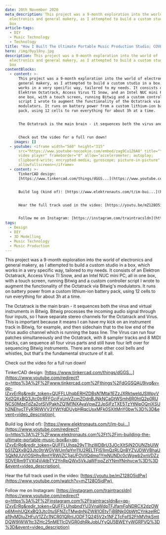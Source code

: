 ```yaml
---
date: 20th November 2020
meta_description: This project was a 9-month exploration into the world of
  electronics and general makery, as I attempted to build a custom studio in a
  box
article-tags:
  - DIY
  - Music Technology
  - Technology
title: "How I Built The Ultimate Portable Music Production Studio; COVERT-19 "
hero: /img/0yy18ny.jpg
description: This project was a 9-month exploration into the world of
  electronics and general makery, as I attempted to build a custom studio in a
  box
contentBlocks:
  - content: >-
      This project was a 9-month exploration into the world of electronics and
      general makery, as I attempted to build a custom studio in a box, which
      works in a very specific way, tailored to my needs. It consists of an
      Elektron Octatrack, Access Virus TI Snow, and an Intel NUC mini PC, all in
      one box, with a touch screen, running Bitwig and a custom controller
      script I wrote to augment the functionality of the Octatrack via Bitwig's
      modulators. It runs on battery power from a custom lithium-ion battery
      pack, using 12 cells to run everything for about 3h at a time.


      The Octatrack is the main brain - it sequences both the virus and virtual instruments in Bitwig. Bitwig processes the incoming audio signal through four inputs, so I have separate stereo channels for the Octatrack and Virus. This is important because it means I can have my kick on an instrument track in Bitwig, for example, and then sidechain that to the low end of the Virus audio channel which is running the bass line. The Virus can run four patches simultaneously and the Octatrack, with 8 sampler tracks and 8 MIDI tracks, can sequence all four virus parts and still have four left over for sequencing Bitwig instruments. There are some other cool bells and whistles, but that's the fundamental structure of it all.


      Check out the video for a full run down!
    images: []
  - youtube: <iframe width="560" height="315"
      src="https://www.youtube-nocookie.com/embed/zag9Cu1Z6A8" title="YouTube
      video player" frameborder="0" allow="accelerometer; autoplay;
      clipboard-write; encrypted-media; gyroscope; picture-in-picture"
      allowfullscreen></iframe>
  - content: >-
      TinkerCAD design:
      [https://www.tinkercad.com/things/dGGS...](https://www.youtube.com/redirect?q=https%3A%2F%2Fwww.tinkercad.com%2Fthings%2FdGGSQAU9ivq&v=qp-IZxvErRg&redir_token=QUFFLUhqbERHZDBsN1Mtai1EZzJXRktweldJSWpyVXd2QXxBQ3Jtc0trRFFGcjFxUnVZcmZOdnBJNkNCaGtWSmh6R0htQ2p0RUNCS0MzeTdZa2otSlVPakhZQ1M1NXAyaVpwZ2JpSjFzTXE5TzYtNlpOQnlXSUh2NEhycTFyR1RIWVV3YWtYdDUybHRqcUsxMFk0SXItMnY0bw%3D%3D&event=video_description) 


      Build log (kind of): [https://www.elektronauts.com/t/im-bui...](https://www.youtube.com/redirect?q=https%3A%2F%2Fwww.elektronauts.com%2Ft%2Fim-building-the-ultimate-portable-music-box&v=qp-IZxvErRg&redir_token=QUFFLUhqa29yT1hzWDBrU3JOcXItSjN2OUNZbUlWbS1ZQXxBQ3Jtc0trWGVWUm1pYm11U2RELTFlS1lmQzRLQnBYZVJDWVBhaU1iQkNUUVlOSHhvRmtYRWliZC1jaUFOVllQdmp1YmNUNDc0cWgwb2xnVDZzSDVERm9TVXI4VjAtbTY2YnRpQWx5VkJaWFpqZzlYNmlfNnhvcw%3D%3D&event=video_description) 


      Hear the full track used in the video: [https://youtu.be/mZ128O5idPw](https://www.youtube.com/watch?v=mZ128O5idPw) 


      Follow me on Instagram: [https://instagram.com/traintracsldn](https://www.youtube.com/redirect?q=https%3A%2F%2Finstagram.com%2Ftraintracsldn&v=qp-IZxvErRg&redir_token=QUFFLUhqbndYU3VnaWdpTFJfamFqNDRCX2dzOWp6MmhUQXxBQ3Jtc0tuSFNZcTMwdnNjZW81OEtvTjBBNk00bWtCYnkzelRCa19yMDluZHFuV1ZZc1NCR01QRnlJODFTQ245V2x1NFZTcFpfS2FhMVhkSmtDQW9IWW1tc3ZHc25nME11cDVGR0dhRkJobUYyQU5BWEYyWGRPVQ%3D%3D&event=video_description)
tags:
  - Design
  - DIY
  - 3D Modelling
  - Music Technology
  - Music Production
---
```

This project was a 9-month exploration into the world of electronics and general makery, as I attempted to build a custom studio in a box, which works in a very specific way, tailored to my needs. It consists of an Elektron Octatrack, Access Virus TI Snow, and an Intel NUC mini PC, all in one box, with a touch screen, running Bitwig and a custom controller script I wrote to augment the functionality of the Octatrack via Bitwig's modulators. It runs on battery power from a custom lithium-ion battery pack, using 12 cells to run everything for about 3h at a time.

The Octatrack is the main brain - it sequences both the virus and virtual instruments in Bitwig. Bitwig processes the incoming audio signal through four inputs, so I have separate stereo channels for the Octatrack and Virus. This is important because it means I can have my kick on an instrument track in Bitwig, for example, and then sidechain that to the low end of the Virus audio channel which is running the bass line. The Virus can run four patches simultaneously and the Octatrack, with 8 sampler tracks and 8 MIDI tracks, can sequence all four virus parts and still have four left over for sequencing Bitwig instruments. There are some other cool bells and whistles, but that's the fundamental structure of it all.

Check out the video for a full run down!

TinkerCAD design: [https://www.tinkercad.com/things/dGGS...](https://www.youtube.com/redirect?q=https%3A%2F%2Fwww.tinkercad.com%2Fthings%2FdGGSQAU9ivq&v=qp-IZxvErRg&redir_token=QUFFLUhqbERHZDBsN1Mtai1EZzJXRktweldJSWpyVXd2QXxBQ3Jtc0trRFFGcjFxUnVZcmZOdnBJNkNCaGtWSmh6R0htQ2p0RUNCS0MzeTdZa2otSlVPakhZQ1M1NXAyaVpwZ2JpSjFzTXE5TzYtNlpOQnlXSUh2NEhycTFyR1RIWVV3YWtYdDUybHRqcUsxMFk0SXItMnY0bw%3D%3D&event=video_description) 

Build log (kind of): [https://www.elektronauts.com/t/im-bui...](https://www.youtube.com/redirect?q=https%3A%2F%2Fwww.elektronauts.com%2Ft%2Fim-building-the-ultimate-portable-music-box&v=qp-IZxvErRg&redir_token=QUFFLUhqa29yT1hzWDBrU3JOcXItSjN2OUNZbUlWbS1ZQXxBQ3Jtc0trWGVWUm1pYm11U2RELTFlS1lmQzRLQnBYZVJDWVBhaU1iQkNUUVlOSHhvRmtYRWliZC1jaUFOVllQdmp1YmNUNDc0cWgwb2xnVDZzSDVERm9TVXI4VjAtbTY2YnRpQWx5VkJaWFpqZzlYNmlfNnhvcw%3D%3D&event=video_description) 

Hear the full track used in the video: [https://youtu.be/mZ128O5idPw](https://www.youtube.com/watch?v=mZ128O5idPw) 

Follow me on Instagram: [https://instagram.com/traintracsldn](https://www.youtube.com/redirect?q=https%3A%2F%2Finstagram.com%2Ftraintracsldn&v=qp-IZxvErRg&redir_token=QUFFLUhqbndYU3VnaWdpTFJfamFqNDRCX2dzOWp6MmhUQXxBQ3Jtc0tuSFNZcTMwdnNjZW81OEtvTjBBNk00bWtCYnkzelRCa19yMDluZHFuV1ZZc1NCR01QRnlJODFTQ245V2x1NFZTcFpfS2FhMVhkSmtDQW9IWW1tc3ZHc25nME11cDVGR0dhRkJobUYyQU5BWEYyWGRPVQ%3D%3D&event=video_description)